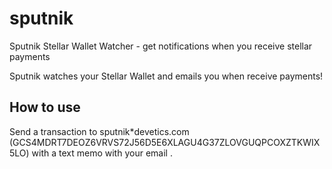 # sputnik
Sputnik Stellar Wallet Watcher - get notifications when you receive stellar payments

Sputnik watches your Stellar Wallet and emails you when receive payments!

## How to use

Send a transaction to sputnik*devetics.com (GCS4MDRT7DEOZ6VRVS72J56D5E6XLAGU4G37ZLOVGUQPCOXZTKWIX5LO) with a text memo with your email . 




